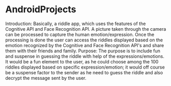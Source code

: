 # AndroidProjects
Introduction: Basically, a riddle app, which uses the features of the Cognitive API and Face Recognition API. A picture taken through the camera can be processed to capture the human emotion/expression. Once the processing is done the user can access the riddles displayed based on the emotion recognized by the Cognitive and Face Recognition API's and share them with their friends and family.
Purpose: The purpose is to include fun and suspense in guessing the riddle with help of the expressions/emotions. It would be a fun element to the user, as he could choose among the 100 riddles displayed based on specific expression/emotion; it would off course be a suspense factor to the sender as he need to guess the riddle and also decrypt the message sent by the user.
